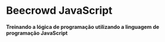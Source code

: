 # Beecrowd JavaScript

#### Treinando a lógica de programação utilizando a linguagem de programação JavaScript 
